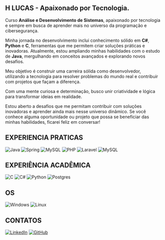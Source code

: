 ## H LUCAS - Apaixonado por Tecnologia.  

Curso **Análise e Desenvolvimento de Sistemas**, apaixonado por tecnologia e sempre em busca de aprender mais no universo da programação e cibersegurança.  

Minha jornada no desenvolvimento inclui conhecimento sólido em **C#**, **Python** e **C**, ferramentas que me permitem criar soluções práticas e inovadoras. Atualmente, estou ampliando minhas habilidades com o estudo de **Java**, mergulhando em conceitos avançados e explorando novos desafios.  

Meu objetivo é construir uma carreira sólida como desenvolvedor, utilizando a tecnologia para resolver problemas do mundo real e contribuir com projetos que façam a diferença.  

Com uma mente curiosa e determinação, busco unir criatividade e lógica para transformar ideias em realidade.  

Estou aberto a desafios que me permitam contribuir com soluções inovadoras e aprender ainda mais nesse universo dinâmico. Se você conhece alguma oportunidade ou projeto que possa se beneficiar das minhas habilidades, ficarei feliz em conversar!





## EXPERIENCIA PRATICAS

![Java](https://img.shields.io/badge/java-%23ED8B00.svg?style=for-the-badge&logo=openjdk&logoColor=white) ![Spring](https://img.shields.io/badge/spring-%236DB33F.svg?style=for-the-badge&logo=spring&logoColor=white) ![MySQL](https://img.shields.io/badge/mysql-4479A1.svg?style=for-the-badge&logo=mysql&logoColor=white)
   ![PHP](https://img.shields.io/badge/php-%23777BB4.svg?style=for-the-badge&logo=php&logoColor=white) ![Laravel](https://img.shields.io/badge/laravel-%23FF2D20.svg?style=for-the-badge&logo=laravel&logoColor=white) ![MySQL](https://img.shields.io/badge/mysql-4479A1.svg?style=for-the-badge&logo=mysql&logoColor=white)


## EXPERIÊNCIA ACADÊMICA

![C](https://img.shields.io/badge/C-00599C?style=for-the-badge&logo=c&logoColor=white) ![C#](https://img.shields.io/badge/C%23-239120?style=for-the-badge&logo=c-sharp&logoColor=white) ![Python](https://img.shields.io/badge/python-3670A0?style=for-the-badge&logo=python&logoColor=ffdd54) ![Postgres](https://img.shields.io/badge/postgres-%23316192.svg?style=for-the-badge&logo=postgresql&logoColor=white)


## OS

![Windows](https://img.shields.io/badge/Windows-000?style=for-the-badge&logo=windows&logoColor=2CA5E0) ![Linux](https://img.shields.io/badge/Linux-000?style=for-the-badge&logo=linux&logoColor=FCC624)

## CONTATOS

[![LinkedIn](https://img.shields.io/badge/LinkedIn-0077B5?style=for-the-badge&logo=linkedin&logoColor=white)](https://www.linkedin.com/in/h-lucas-elf-aa7476297/) [![GitHub](https://img.shields.io/badge/GitHub-100000?style=for-the-badge&logo=github&logoColor=white)](https://github.com/lucaspy10)










